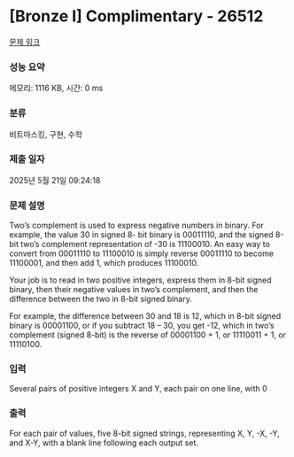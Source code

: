 # [Bronze I] Complimentary - 26512 

[문제 링크](https://www.acmicpc.net/problem/26512) 

### 성능 요약

메모리: 1116 KB, 시간: 0 ms

### 분류

비트마스킹, 구현, 수학

### 제출 일자

2025년 5월 21일 09:24:18

### 문제 설명

<p>Two’s complement is used to express negative numbers in binary. For example, the value 30 in signed 8- bit binary is 00011110, and the signed 8-bit two’s complement representation of -30 is 11100010. An easy way to convert from 00011110 to 11100010 is simply reverse 00011110 to become 11100001, and then add 1, which produces 11100010.</p>

<p>Your job is to read in two positive integers, express them in 8-bit signed binary, then their negative values in two’s complement, and then the difference between the two in 8-bit signed binary.</p>

<p>For example, the difference between 30 and 18 is 12, which in 8-bit signed binary is 00001100, or if you subtract 18 – 30, you get -12, which in two’s complement (signed 8-bit) is the reverse of 00001100 + 1, or 11110011 + 1, or 11110100.</p>

### 입력 

 <p>Several pairs of positive integers X and Y, each pair on one line, with 0</p>

### 출력 

 <p>For each pair of values, five 8-bit signed strings, representing X, Y, -X, -Y, and X-Y, with a blank line following each output set.</p>

